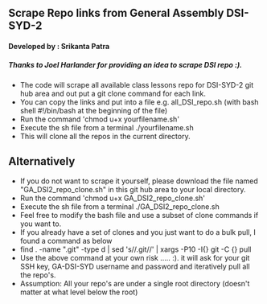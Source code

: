 ## Scrape Repo links from General Assembly DSI-SYD-2
#### Developed by : Srikanta Patra
##### Thanks to Joel Harlander for providing an idea to scrape DSI repo   :).

* The code will scrape all available class lessons repo for DSI-SYD-2 git hub area and out put a git clone command for each link.
* You can copy the links and put into a file e.g. all_DSI_repo.sh (with bash shell #!/bin/bash at the beginning of the file)
* Run the command 'chmod u+x yourfilename.sh'
* Execute the sh file from a terminal ./yourfilename.sh
* This will clone all the repos in the current directory.

## Alternatively
* If you do not want to scrape it yourself, please download the file named "GA_DSI2_repo_clone.sh" in this git hub area to your local directory.
* Run the command 'chmod u+x GA_DSI2_repo_clone.sh'
* Execute the sh file from a terminal ./GA_DSI2_repo_clone.sh
* Feel free to modify the bash file and use a subset of clone commands if you want to.
* If you already have a set of clones and you just want to do a bulk pull, I found a command as below
* find . -name ".git" -type d | sed 's/\/.git//' |  xargs -P10 -I{} git -C {} pull
* Use the above command at your own risk ..... :). it will ask for your git SSH key, GA-DSI-SYD username and password and iteratively pull all the repo's. 
* Assumption: All your repo's are under a single root directory (doesn't matter at what level below the root)
